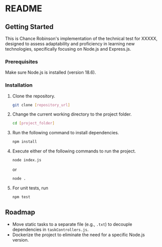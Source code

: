 # README

## Getting Started

This is Chance Robinson's implementation of the technical test for XXXXX, designed to assess adaptability and proficiency in learning new technologies, specifically focusing on Node.js and Express.js.

### Prerequisites

Make sure Node.js is installed (version 18.6).

### Installation

1. Clone the repository.

    ```bash
    git clone [repository_url]
    ```

2. Change the current working directory to the project folder.

    ```bash
    cd [project_folder]
    ```

3. Run the following command to install dependencies.

    ```bash
    npm install
    ```

4. Execute either of the following commands to run the project.

    ```bash
    node index.js
    ```

    or

    ```bash
    node .
    ```

5. For unit tests, run 

    ```bash
    npm test
    ```

## Roadmap

- Move static tasks to a separate file (e.g., `.txt`) to decouple dependencies in `taskControllers.js`.
- Dockerize the project to eliminate the need for a specific Node.js version.